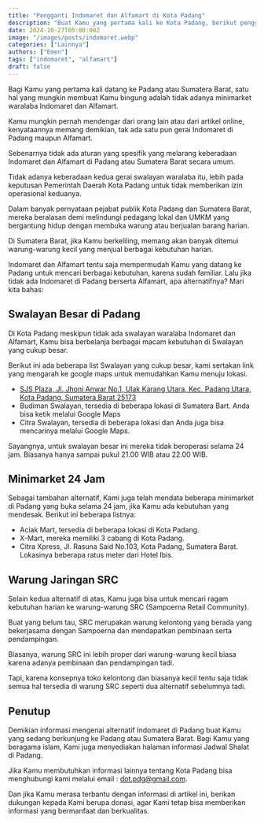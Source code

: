 ```yaml
---
title: "Pengganti Indomaret dan Alfamart di Kota Padang"
description: "Buat Kamu yang pertama kali ke Kota Padang, berikut pengganti Indomaret di Kota Padang"
date: 2024-10-27T05:00:00Z
image: "/images/posts/indomaret.webp"
categories: ["Lainnya"]
authors: ["Emen"]
tags: ["indomaret", "alfamart"]
draft: false
---
```


Bagi Kamu yang pertama kali datang ke Padang atau Sumatera Barat, satu hal yang mungkin membuat Kamu bingung adalah tidak adanya minimarket waralaba Indomaret dan Alfamart.

Kamu mungkin pernah mendengar dari orang lain atau dari artikel online, kenyataannya memang demikian, tak ada satu pun gerai Indomaret di Padang maupun Alfamart.

Sebenarnya tidak ada aturan yang spesifik yang melarang keberadaan Indomaret dan Alfamart di Padang atau Sumatera Barat secara umum.

Tidak adanya keberadaan kedua gerai swalayan waralaba itu, lebih pada keputusan Pemerintah Daerah Kota Padang untuk tidak memberikan izin operasional keduanya.

Dalam banyak pernyataan pejabat publik Kota Padang dan Sumatera Barat, mereka beralasan demi melindungi pedagang lokal dan UMKM yang bergantung hidup dengan membuka warung atau berjualan barang harian.

Di Sumatera Barat, jika Kamu berkeliling, memang akan banyak ditemui warung-warung kecil yang menjual berbagai kebutuhan harian.

Indomaret dan Alfamart tentu saja mempermudah Kamu yang datang ke Padang untuk mencari berbagai kebutuhan, karena sudah familiar.
Lalu jika tidak ada Indomaret di Padang berserta Alfamart, apa alternatifnya? Mari kita bahas:

## Swalayan Besar di Padang

Di Kota Padang meskipun tidak ada swalayan waralaba Indomaret dan Alfamart, Kamu bisa berbelanja berbagai macam kebutuhan di Swalayan yang cukup besar.

Berikut ini ada beberapa list Swalayan yang cukup besar, kami sertakan link yang mengarah ke google maps untuk memudahkan Kamu menuju lokasi.

- <a href="https://maps.app.goo.gl/ZmGFDwZvqrD9NuZh9" target="_blank" rel="noopener noreferrer" title="SJS Plaza">SJS Plaza, Jl. Jhoni Anwar No.1, Ulak Karang Utara, Kec. Padang Utara, Kota Padang, Sumatera Barat 25173</a>
- Budiman Swalayan, tersedia di beberapa lokasi di Sumatera Bart. Anda bisa ketik melalui Google Maps
- Citra Swalayan, tersedia di beberapa lokasi dan Anda juga bisa mencarinya melalui Google Maps.

Sayangnya, untuk swalayan besar ini mereka tidak beroperasi selama 24 jam. Biasanya hanya sampai pukul 21.00 WIB atau 22.00 WIB.

## Minimarket 24 Jam

Sebagai tambahan alternatif, Kami juga telah mendata beberapa minimarket di Padang yang buka selama 24 jam, jika Kamu ada kebutuhan yang mendesak.
Berikut ini beberapa listnya:

- Aciak Mart, tersedia di beberapa lokasi di Kota Padang.
- X-Mart, mereka memiliki 3 cabang di Kota Padang.
- Citra Xpress, Jl. Rasuna Said No.103, Kota Padang, Sumatera Barat. Lokasinya beberapa ratus meter dari Hotel Ibis.

## Warung Jaringan SRC

Selain kedua alternatif di atas, Kamu juga bisa untuk mencari ragam kebutuhan harian ke warung-warung SRC (Sampoerna Retail Community).

Buat yang belum tau, SRC merupakan warung kelontong yang berada yang bekerjasama dengan Sampoerna dan mendapatkan pembinaan serta pendampingan.

Biasanya, warung SRC ini lebih proper dari warung-warung kecil biasa karena adanya pembinaan dan pendampingan tadi.

Tapi, karena konsepnya toko kelontong dan biasanya kecil tentu saja tidak semua hal tersedia di warung SRC seperti dua alternatif sebelumnya tadi.

## Penutup

Demikian informasi mengenai alternatif Indomaret di Padang buat Kamu yang sedang berkunjung ke Padang atau Sumatera Barat.
Bagi Kamu yang beragama islam, Kami juga menyediakan halaman informasi Jadwal Shalat di Padang.

Jika Kamu membutuhkan informasi lainnya tentang Kota Padang bisa menghubungi kami melalui email : dot.pdg@gmail.com.

Dan jika Kamu merasa terbantu dengan informasi di artikel ini, berikan dukungan kepada Kami berupa donasi, agar Kami tetap bisa memberikan informasi yang bermanfaat dan berkualitas.
